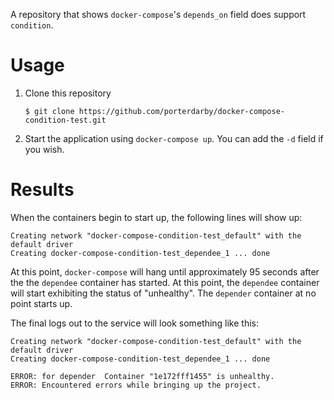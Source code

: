 A repository that shows `docker-compose`'s `depends_on` field does support `condition`.

# Usage
1. Clone this repository
    ```
    $ git clone https://github.com/porterdarby/docker-compose-condition-test.git
    ```

2. Start the application using `docker-compose up`. You can add the `-d` field if you wish.

# Results
When the containers begin to start up, the following lines will show up:

```
Creating network "docker-compose-condition-test_default" with the default driver
Creating docker-compose-condition-test_dependee_1 ... done
```

At this point, `docker-compose` will hang until approximately 95 seconds after the the `dependee` container has started. At this point, the `dependee` container will start exhibiting the status of "unhealthy". The `depender` container at no point starts up.

The final logs out to the service will look something like this:

```
Creating network "docker-compose-condition-test_default" with the default driver
Creating docker-compose-condition-test_dependee_1 ... done

ERROR: for depender  Container "1e172fff1455" is unhealthy.
ERROR: Encountered errors while bringing up the project.
```
